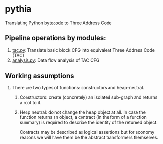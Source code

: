 # pythia

Translating Python [bytecode](https://docs.python.org/3.11/library/dis.html#python-bytecode-instructions) to Three Address Code

## Pipeline operations by modules:
  
1. [tac.py](pythia/tac.py): Translate basic block CFG into equivalent Three Address Code (TAC)
2. [analysis.py](pythia/analysis.py): Data flow analysis of TAC CFG


## Working assumptions

1. There are two types of functions: constructors and heap-neutral.
   1. Constructors: create (concretely) an isolated sub-graph and returns a root
      to it.
   2. Heap neutral: do not change the heap object at all. In case the function
      returns an object, a contract (in the form of a function summary) is required
      to describe the identity of the returned object.

      Contracts may be described as logical assertions but for economy reasons we
      will have them be the abstract transformers themselves.